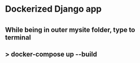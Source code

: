 <h1>Dockerized Django app<h1>
<h2>While being in outer mysite folder, type to terminal<h2>
> docker-compose up --build

